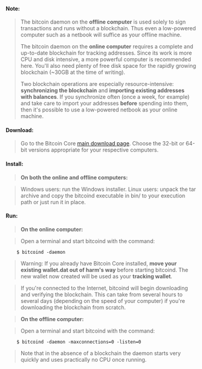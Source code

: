 #### Note:

> The bitcoin daemon on the **offline computer** is used solely to sign
> transactions and runs without a blockchain.  Thus even a low-powered computer
> such as a netbook will suffice as your offline machine.
>
> The bitcoin daemon on the **online computer** requires a complete and
> up-to-date blockchain for tracking addresses.  Since its work is more CPU and
> disk intensive, a more powerful computer is recommended here.  You'll also
> need plenty of free disk space for the rapidly growing blockchain (~30GB at
> the time of writing).
>
> Two blockchain operations are especially resource-intensive: **synchronizing
> the blockchain** and **importing existing addresses with balances**.  If you
> synchronize often (once a week, for example) and take care to import your
> addresses **before** spending into them, then it's possible to use a
> low-powered netbook as your online machine.

#### Download:

> Go to the Bitcoin Core [main download page][01].  Choose the 32-bit or 64-bit
> versions appropriate for your respective computers.

#### Install:

> **On both the online and offline computers:**

> Windows users: run the Windows installer.  Linux users: unpack the tar archive
> and copy the bitcoind executable in bin/ to your execution path or just run it
> in place.

#### Run:

> **On the online computer:**

> Open a terminal and start bitcoind with the command:

		$ bitcoind -daemon

> Warning: If you already have Bitcoin Core installed, **move your existing
> wallet.dat out of harm's way** before starting bitcoind.  The new wallet
> now created will be used as your **tracking wallet**.

> If you're connected to the Internet, bitcoind will begin downloading and
> verifying the blockchain.  This can take from several hours to several days
> (depending on the speed of your computer) if you're downloading the blockchain
> from scratch.

> **On the offline computer:**

> Open a terminal and start bitcoind with the command:

		$ bitcoind -daemon -maxconnections=0 -listen=0

> Note that in the absence of a blockchain the daemon starts very quickly and
> uses practically no CPU once running.

[01]: https://bitcoin.org/en/download
[bd]: https://bitcoin.org/bin/blockchain/
